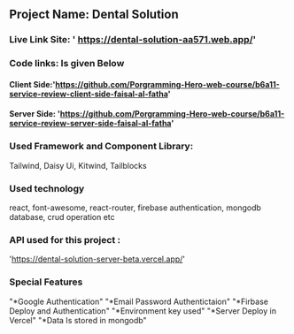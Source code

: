## Project Name: Dental Solution

### Live Link Site: ' https://dental-solution-aa571.web.app/'

### Code links: Is given Below

#### Client Side:'https://github.com/Porgramming-Hero-web-course/b6a11-service-review-client-side-faisal-al-fatha'

#### Server Side: 'https://github.com/Porgramming-Hero-web-course/b6a11-service-review-server-side-faisal-al-fatha'

### Used Framework and Component Library:

Tailwind, Daisy Ui, Kitwind, Tailblocks

### Used technology

react, font-awesome, react-router, firebase authentication, mongodb database, crud operation etc

### API used for this project :

'https://dental-solution-server-beta.vercel.app/'

### Special Features

"\*Google Authentication"
"\*Email Password Authentictaion"
"\*Firbase Deploy and Authentication"
"\*Environment key used"
"\*Server Deploy in Vercel"
"\*Data Is stored in mongodb"
